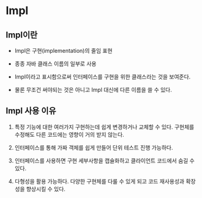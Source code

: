 # Impl
## Impl이란

* Impl은 구현(implementation)의 줄임 표현

* 종종 자바 클래스 이름의 일부로 사용

* Impl이라고 표시함으로써 인터페이스를 구현을 위한 클래스라는 것을 보여준다.

* 물론 무조건 써야되는 것은 아니고 Impl 대신에 다른 이름을 쓸 수 있다.

## Impl 사용 이유

1. 특정 기능에 대한 여러가지 구현하는데 쉽게 변경하거나 교체할 수 있다. 구현체를 수정해도 다른 코드에는 영향이 거의 받지 않는다.

2. 인터페이스를 통해 가짜 객체를 쉽게 만들어 단위 테스트 진행 가능하다.

3. 인터페이스를 사용하면 구현 세부사항을 캡슐화하고 클라이언트 코드에서 숨길 수 있다.

4. 다형성을 활용 가능하다. 다양한 구현체를  다룰 수 있게 되고 코드 재사용성과 확장성을 향상시킬 수 있다.